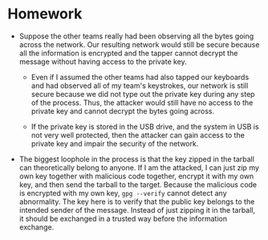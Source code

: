 # Homework

- Suppose the other teams really had been observing all the bytes going across the network. Our resulting network would still be secure because all the information is encrypted and the tapper cannot decrypt the message without having access to the private key.

  - Even if I assumed the other teams had also tapped our keyboards and had observed all of my team's keystrokes, our network is still secure because we did not type out the private key during any step of the process. Thus, the attacker would still have no access to the private key and cannot decrypt the bytes going across.

  - If the private key is stored in the USB drive, and the system in USB is not very well protected, then the attacker can gain access to the private key and impair the security of the network.

- The biggest loophole in the process is that the key zipped in the tarball can theoretically belong to anyone. If I am the attacked, I can just zip my own key together with malicious code together, encrypt it with my own key, and then send the tarball to the target. Because the malicious code is encrypted with my own key, `gpg --verify` cannot detect any abnormality. The key here is to verify that the public key belongs to the intended sender of the message. Instead of just zipping it in the tarball, it should be exchanged in a trusted way before the information exchange.